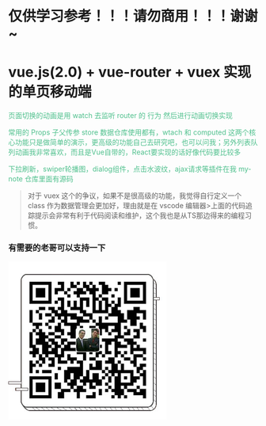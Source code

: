 # 仅供学习参考！！！请勿商用！！！谢谢~
# vue.js(2.0) + vue-router + vuex 实现的单页移动端

<p style="color: #4fc08d">页面切换的动画是用 watch 去监听 router 的 行为 然后进行动画切换实现</p>

<p style="color: #4fc08d">常用的 Props 子父传参 store 数据仓库使用都有，wtach 和 computed 这两个核心功能只是做简单的演示，更高级的功能自己去研究吧，也可以问我；另外列表队列动画我非常喜欢，而且是Vue自带的，React要实现的话好像代码要比较多</p>

<p style="color: #4fc08d">下拉刷新，swiper轮播图，dialog组件，点击水波纹，ajax请求等插件在我 my-note 仓库里面有源码</p>

>对于 vuex 这个的争议，如果不是很高级的功能，我觉得自行定义一个 class 作为数据管理会更加好，理由就是在 vscode 编辑器>上面的代码追踪提示会非常有利于代码阅读和维护，这个我也是从TS那边得来的编程习惯。

### 有需要的老哥可以支持一下
![my-code.png](https://github.com/Hansen-hjs/Hansen-hjs.github.io/blob/master/images/wxcode.jpg "my-code")

